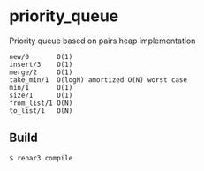 priority_queue
=====

Priority queue based on pairs heap implementation

    new/0       O(1)   
    insert/3    O(1) 
    merge/2     O(1) 
    take_min/1  O(logN) amortized O(N) worst case
    min/1       O(1) 
    size/1      O(1) 
    from_list/1 O(N) 
    to_list/1   O(N)

Build
-----

    $ rebar3 compile
